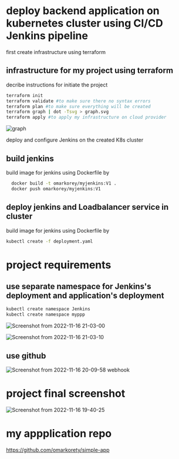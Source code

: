 
# deploy backend application on kubernetes cluster using CI/CD Jenkins pipeline

first create infrastructure using terraform 

## infrastructure for my project using terraform
decribe instructions for initiate the project
```bash
terraform init 
terraform validate #to make sure there no syntax errors
terraform plan #to make sure everything will be created
terraform graph | dot -Tsvg > graph.svg
terraform apply #to apply my infrastructure on cloud provider 
```
![graph](https://user-images.githubusercontent.com/29188579/202273007-1ff4e2eb-1994-4e5f-8c81-df38e02a0bb6.svg)

deploy and configure Jenkins on the created K8s cluster 

## build jenkins

build image for jenkins using Dockerfile by
```bash
  docker build -t omarkorey/myjenkins:V1 .
  docker push omarkorey/myjenkins:V1 
```

## deploy jenkins and Loadbalancer service in cluster 

build image for jenkins using Dockerfile by
```bash
kubectl create -f deployment.yaml
```

# project requirements

## use separate namespace for Jenkins's deployment and application's deployment 
```bash
kubectl create namespace Jenkins
kubectl create namespace myppp
```

![Screenshot from 2022-11-16 21-03-00](https://user-images.githubusercontent.com/29188579/202277025-c3c36b29-9f61-4c87-9fee-ba7790544f76.png)

![Screenshot from 2022-11-16 21-03-10](https://user-images.githubusercontent.com/29188579/202277057-6c5eb838-27b6-4f5d-b1d8-dfa3e5b024dd.png)


## use github
![Screenshot from 2022-11-16 20-09-58](https://user-images.githubusercontent.com/29188579/202277487-0a35fc86-9aaf-4f5d-9539-041af9b2e2fc.png)
 webhook


# project final screenshot
![Screenshot from 2022-11-16 19-40-25](https://user-images.githubusercontent.com/29188579/202278759-4a484726-8c76-49ec-95fe-5465dab87766.png)

# my appplication repo 
https://github.com/omarkorety/simple-app
